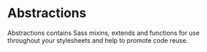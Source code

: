 <h1>Abstractions</h1>

<p>Abstractions contains Sass mixins, extends and functions for use throughout your
stylesheets and help to promote code reuse.</p>
